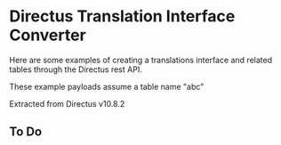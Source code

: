 # Directus Translation Interface Converter

Here are some examples of creating a translations interface and related tables through the Directus rest API.

These example payloads assume a table name "abc"

Extracted from Directus v10.8.2

## To Do
